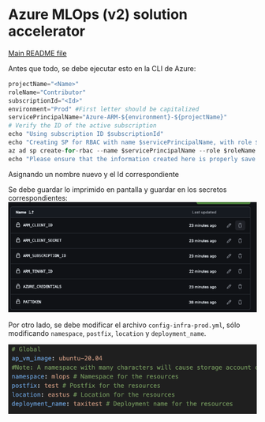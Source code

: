 # Azure MLOps (v2) solution accelerator

[Main README file](https://github.com/Azure/mlops-v2/blob/main/README.md)

Antes que todo, se debe ejecutar esto en la CLI de Azure:
```python
projectName="<Name>"
roleName="Contributor"
subscriptionId="<Id>"
environment="Prod" #First letter should be capitalized
servicePrincipalName="Azure-ARM-${environment}-${projectName}"
# Verify the ID of the active subscription
echo "Using subscription ID $subscriptionId"
echo "Creating SP for RBAC with name $servicePrincipalName, with role $roleName and in scopes     /subscriptions/$subscriptionId"
az ad sp create-for-rbac --name $servicePrincipalName --role $roleName --scopes /subscriptions/$subscriptionId --json-auth 
echo "Please ensure that the information created here is properly save for future use."
```
Asignando un nombre nuevo y el Id correspondiente

Se debe guardar lo imprimido en pantalla y guardar en los secretos correspondientes:
![alt text](image.png)



Por otro lado, se debe modificar el archivo `config-infra-prod.yml`, sólo modificando `namespace`, `postfix`, `location` y `deployment_name`.

![alt text](image-1.png)